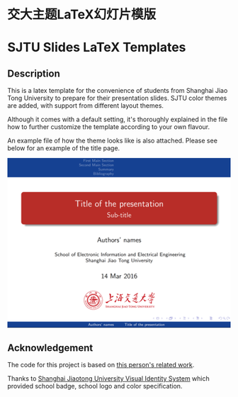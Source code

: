 # 交大主题LaTeX幻灯片模版 
# SJTU Slides LaTeX Templates

## Description
This is a latex template for the convenience of students from Shanghai Jiao Tong University to prepare for their presentation slides. SJTU color themes are added, with support from different layout themes. 

Although it comes with a default setting, it's thoroughly explained in the file how to further customize the template according to your own flavour. 

An example file of how the theme looks like is also attached. Please see below for an example of the title page. 

![Title Page](/example.png)

## Acknowledgement
The code for this project is based on [this person's related work](https://github.com/theflyingwolves).

Thanks to [Shanghai Jiaotong University Visual Identity System](http://vi.sjtu.edu.cn/) which provided school badge, school logo and color specification.